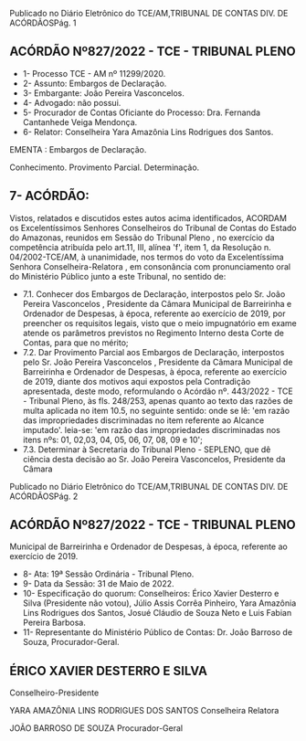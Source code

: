 Publicado  no  Diário  Eletrônico do TCE/AM,TRIBUNAL DE CONTAS DIV. DE ACÓRDÃOSPág. 1

## ACÓRDÃO Nº827/2022 - TCE - TRIBUNAL PLENO

- 1- Processo TCE - AM nº 11299/2020.
- 2- Assunto: Embargos de Declaração.
- 3- Embargante: João Pereira Vasconcelos.
- 4- Advogado: não possui.
- 5- Procurador  de  Contas  Oficiante  do  Processo: Dra.  Fernanda  Cantanhede  Veiga Mendonça.
- 6- Relator: Conselheira Yara Amazônia Lins Rodrigues dos Santos.

EMENTA : Embargos de Declaração.

Conhecimento. Provimento Parcial. Determinação.

## 7- ACÓRDÃO:

Vistos, relatados e discutidos estes autos acima identificados, ACORDAM os Excelentíssimos Senhores Conselheiros do Tribunal de Contas do Estado do Amazonas, reunidos  em  Sessão  do Tribunal  Pleno ,  no  exercício  da  competência  atribuída  pelo art.11,  III,  alínea  'f',  item  1,  da  Resolução  n.  04/2002-TCE/AM, à  unanimidade, nos termos do voto da Excelentíssima Senhora Conselheira-Relatora , em consonância com pronunciamento oral do Ministério Público junto a este Tribunal, no sentido de:

- 7.1. Conhecer dos  Embargos  de  Declaração,  interpostos  pelo  Sr. João Pereira Vasconcelos , Presidente da Câmara Municipal de Barreirinha e Ordenador  de  Despesas,  à  época,  referente  ao  exercício  de  2019,  por preencher os requisitos legais, visto que o meio impugnatório em exame atende  os  parâmetros  previstos  no  Regimento  Interno  desta  Corte  de Contas, para que no mérito;
- 7.2. Dar Provimento Parcial aos Embargos de Declaração, interpostos pelo Sr. João  Pereira  Vasconcelos , Presidente  da  Câmara  Municipal  de Barreirinha e Ordenador de Despesas, à época, referente ao exercício de 2019,  diante  dos  motivos  aqui  expostos  pela  Contradição apresentada, deste  modo,  reformulando o  Acórdão  nº.  443/2022  -  TCE  -  Tribunal Pleno,  às  fls.  248/253,  apenas  quanto  ao  texto  das  razões  de  multa aplicada  no  item  10.5,  no  seguinte  sentido:  onde  se  lê:  'em  razão  das impropriedades  discriminadas  no  item  referente  ao  Alcance  imputado'. leia-se:  'em  razão  das  impropriedades  discriminadas  nos  itens  nºs:  01, 02,03, 04, 05, 06, 07, 08, 09 e 10';
- 7.3. Determinar à  Secretaria  do  Tribunal  Pleno  -  SEPLENO, que dê ciência desta decisão ao Sr. João Pereira Vasconcelos, Presidente da Câmara

Publicado  no  Diário  Eletrônico do TCE/AM,TRIBUNAL DE CONTAS DIV. DE ACÓRDÃOSPág. 2

## ACÓRDÃO Nº827/2022 - TCE - TRIBUNAL PLENO

Municipal de Barreirinha e Ordenador de Despesas, à época, referente ao exercício de 2019.

- 8- Ata: 19ª Sessão Ordinária - Tribunal Pleno.
- 9- Data da Sessão: 31 de Maio de 2022.
- 10-  Especificação do quorum: Conselheiros: Érico Xavier Desterro e Silva (Presidente não votou),  Júlio  Assis  Corrêa  Pinheiro,  Yara  Amazônia  Lins  Rodrigues  dos  Santos, Josué Cláudio de Souza Neto e Luis Fabian Pereira Barbosa.
- 11-  Representante  do  Ministério  Público  de  Contas: Dr. João  Barroso  de  Souza, Procurador-Geral.

## ÉRICO XAVIER DESTERRO E SILVA

Conselheiro-Presidente

YARA AMAZÔNIA LINS RODRIGUES DOS SANTOS Conselheira Relatora

JOÃO BARROSO DE SOUZA Procurador-Geral